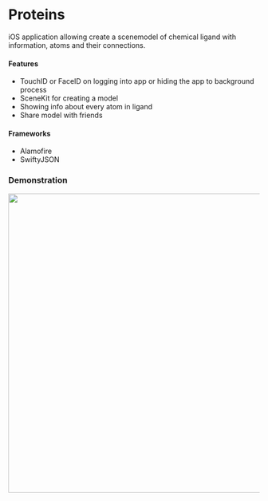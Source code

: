 # Proteins
iOS application allowing create a scenemodel of chemical ligand with information, atoms and their connections.

#### Features
- TouchID or FaceID on logging into app or hiding the app to background process
- SceneKit for creating a model
- Showing info about every atom in ligand
- Share model with friends

#### Frameworks
- Alamofire
- SwiftyJSON

### Demonstration
<p align="center">
<img src="https://github.com/danilkozyr/iOS-Portfolio/blob/master/gifs/proteins.gif" height=600>
</p>

